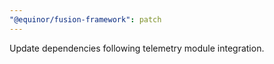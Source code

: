 ```yaml
---
"@equinor/fusion-framework": patch
---
```


Update dependencies following telemetry module integration.
